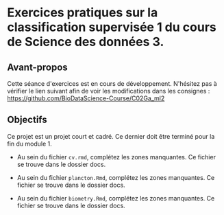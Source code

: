 # Exercices pratiques sur la classification supervisée 1 du cours de Science des données 3.


## Avant-propos

Cette séance d'exercices est en cours de développement. N'hésitez pas à vérifier le lien suivant afin de voir les modifications dans les consignes : <https://github.com/BioDataScience-Course/C02Ga_ml2>

## Objectifs

Ce projet est un projet court et cadré. Ce dernier doit être terminé pour la fin du module 1.

- Au sein du fichier `cv.rmd`, complétez les zones manquantes. Ce fichier se trouve dans le dossier docs.

- Au sein du fichier `plancton.Rmd`, complétez les zones manquantes. Ce fichier se trouve dans le dossier docs.

- Au sein du fichier `biometry.Rmd`, complétez les zones manquantes. Ce fichier se trouve dans le dossier docs.
